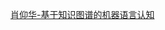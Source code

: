 [肖仰华-基于知识图谱的机器语言认知](https://www.bilibili.com/video/av30135947?from=search&seid=16351205730903118956)
